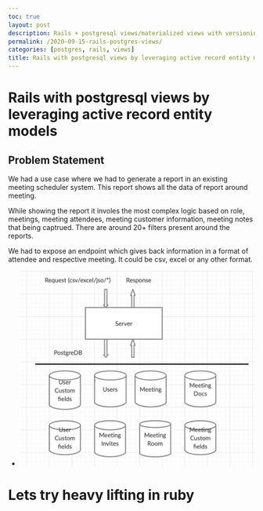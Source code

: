 ```yaml
---
toc: true
layout: post
description: Rails + postgresql views/materialized views with versioning and usages
permalink: /2020-09-15-rails-postgres-views/
categories: [postgres, rails, views]
title: Rails with postgresql views by leveraging active record entity models
---
```

# Rails with postgresql views by leveraging active record entity models

## Problem Statement

We had a use case where we had to generate a report in an existing meeting scheduler system. This report shows all the data of report around meeting. 

While showing the report it involes the most complex logic based on role, meetings, meeting attendees, meeting customer information, meeting notes that being captrued. There are around 20+ filters present around the reports. 

We had to expose an endpoint which gives back information in a format of attendee and respective meeting. It could be csv, excel or any other format. 

- <img src = "../images/db_views_schema.png"/>

# Lets try heavy lifting in ruby

